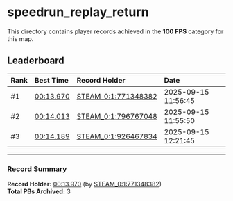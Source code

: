 # speedrun_replay_return

This directory contains player records achieved in the **100 FPS** category for this map.

## Leaderboard

| Rank | Best Time | Record Holder | Date                |
| :--- | :-------- | :------------ | :------------------ |
| #1   | [00:13.970](./00013970_STEAM_0_1_771348382_20250915-115645.zip) | [STEAM_0:1:771348382](https://speedrun16.com/profile/STEAM_0:1:771348382)   | 2025-09-15 11:56:45 |
| #2   | [00:14.013](./00014013_STEAM_0_1_796767048_20250915-115550.zip) | [STEAM_0:1:796767048](https://speedrun16.com/profile/STEAM_0:1:796767048)   | 2025-09-15 11:55:50 |
| #3   | [00:14.189](./00014189_STEAM_0_1_926467834_20250915-122145.zip) | [STEAM_0:1:926467834](https://speedrun16.com/profile/STEAM_0:1:926467834)   | 2025-09-15 12:21:45 |

---

### Record Summary
**Record Holder:** [00:13.970](./00013970_STEAM_0_1_771348382_20250915-115645.zip) (by [STEAM_0:1:771348382](https://speedrun16.com/profile/STEAM_0:1:771348382))  
**Total PBs Archived:** 3